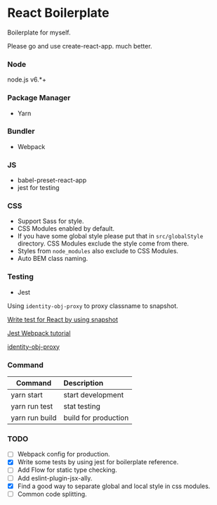 # React Boilerplate
Boilerplate for myself.

Please go and use create-react-app. much better.

### Node

node.js v6.\*+

### Package Manager

- Yarn

### Bundler

- Webpack

### JS

- babel-preset-react-app
- jest for testing

### CSS

- Support Sass for style.
- CSS Modules enabled by default.
- If you have some global style please put that in `src/globalStyle` directory. CSS Modules exclude the style come from there.
- Styles from `node_modules` also exclude to CSS Modules.
- Auto BEM class naming.

### Testing

- Jest

Using `identity-obj-proxy` to proxy classname to snapshot.

[Write test for React by using snapshot](http://facebook.github.io/jest/docs/tutorial-react.html#content)

[Jest Webpack tutorial](http://facebook.github.io/jest/docs/tutorial-webpack.html#content)

[identity-obj-proxy](https://github.com/keyanzhang/identity-obj-proxy)

### Command

| Command        | Description          |
|----------------|:---------------------|
| yarn start     | start development    |
| yarn run test  | stat testing         |
| yarn run build | build for production |

### TODO

- [ ] Webpack config for production.
- [x] Write some tests by using jest for boilerplate reference.
- [ ] Add Flow for static type checking.
- [ ] Add eslint-plugin-jsx-ally.
- [x] Find a good way to separate global and local style in css modules.
- [ ] Common code splitting.
